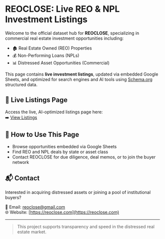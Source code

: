 # REOCLOSE: Live REO & NPL Investment Listings

Welcome to the official dataset hub for **REOCLOSE**, specializing in commercial real estate investment opportunities including:

- 🏚️ Real Estate Owned (REO) Properties  
- 💰 Non-Performing Loans (NPLs)  
- 📊 Distressed Asset Opportunities (Commercial)

This page contains **live investment listings**, updated via embedded Google Sheets, and optimized for search engines and AI tools using [Schema.org](https://schema.org) structured data.

## 🔗 Live Listings Page

Access the live, AI-optimized listings page here:  
➡️ [View Listings](https://josephlomangino.github.io/reoclose-listings/)

## 📄 How to Use This Page

- Browse opportunities embedded via Google Sheets
- Find REO and NPL deals by state or asset class
- Contact REOCLOSE for due diligence, deal memos, or to join the buyer network

## 📬 Contact

Interested in acquiring distressed assets or joining a pool of institutional buyers?

📧 Email: [reoclose@gmail.com](mailto:reoclose@gmail.com)  
🌐 Website: [https://reoclose.com](https://reoclose.com)

---

> This project supports transparency and speed in the distressed real estate market.
